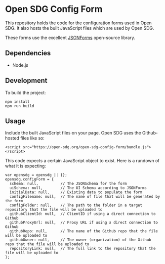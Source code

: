 # Open SDG Config Form

This repository holds the code for the configuration forms used in Open SDG. It also hosts the built JavaScript files which are used by Open SDG.

These forms use the excellent [JSONForms](https://jsonforms.io/) open-source library.

## Dependencies

* Node.js

## Development

To build the project:

```
npm install
npm run build
```

## Usage

Include the built JavaScript files on your page. Open SDG uses the Github-hosted files like so:

```
<script src="https://open-sdg.org/open-sdg-config-form/bundle.js"></script>
```

This code expects a certain JavaScript object to exist. Here is a rundown of what it is expecting:

```
var opensdg = opensdg || {};
opensdg.configForm = {
  schema: null,          // The JSONSchema for the form
  uiSchema: null,        // The UI Schema according to JSONForms
  initialData: null,     // Existing data to populate the form
  configFilename: null,  // The name of file that will be generated by the form
  configFolder: null,    // The path to the folder in a target repository that the file will be uploaded to
  githubClientId: null,  // ClientID if using a direct connection to Github
  githubProxyUrl: null,  // Proxy URL if using a direct connection to Github
  githubRepo: null,      // The name of the Github repo that the file will be uploaded to
  githubOwner: null,     // The owner (organization) of the Github repo that the file will be uploaded to
  repositoryLink: null,  // The full link to the repository that the file will be uploaded to
};
```
